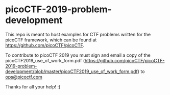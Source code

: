 # picoCTF-2019-problem-development
This repo is meant to host examples for CTF problems written for the picoCTF framework, which can be found at https://github.com/picoCTF/picoCTF.

To contribute to picoCTF 2019 you must sign and email a copy of the picoCTF2019_use_of_work_form.pdf (https://github.com/picoCTF/picoCTF-2019-problem-development/blob/master/picoCTF2019_use_of_work_form.pdf) to ops@picoctf.com

Thanks for all your help! :)
